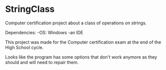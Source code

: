 # StringClass
Computer certification project about a class of operations on strings.

Dependencies:
  -OS: Windows
  -an IDE
  
  This project was made for the Computer certification exam at the end of the High School cycle.

  Looks like the program has some options that don't work anymore as they should and will need to repair them.
